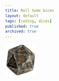 ```yaml
---
title: Roll Some Dices
layout: default
tags: [coding, dices]
published: true
archived: true
---
```

<a href="{% post_url 2021-10-28-dices-howto %}" title="Dices Howto"><img class="rotate-infinite" src="/assets/img/icosahedron-small.png"/></a>

<script type="module" src="/assets/js/dice/main.js"/>
